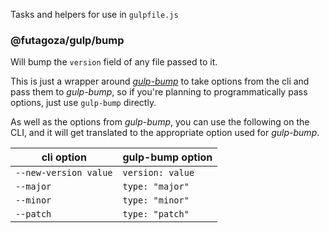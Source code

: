 Tasks and helpers for use in `gulpfile.js`

### @futagoza/gulp/bump

Will bump the `version` field of any file passed to it.

This is just a wrapper around _[gulp-bump](https://www.npmjs.com/package/gulp-bump)_ to take options from the cli and pass them to _gulp-bump_, so if you're planning to programmatically pass options, just use `gulp-bump` directly.

As well as the options from _gulp-bump_, you can use the following on the CLI, and it will get translated to the appropriate option used for _gulp-bump_.

| cli option | gulp-bump option |
| ---------- | ---------------- |
| `--new-version value` | `version: value` |
| `--major` | `type: "major"` |
| `--minor` | `type: "minor"` |
| `--patch` | `type: "patch"` |
